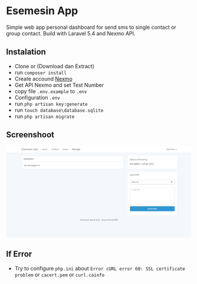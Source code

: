 # Esemesin App
Simple web app personal dashboard for send sms to single contact or group contact. Build with Laravel 5.4 and Nexmo API. 

## Instalation 
* Clone or (Download dan Extract) 
* run `composer install`
* Create accound [Nexmo](https://www.nexmo.com/)
* Get API Nexmo and set Test Number
* copy file `.env.example` to `.env`
* Configuration `.env`
* run `php artisan key:generate`
* run `touch database\database.sqlite`
* run `php artisan migrate`

## Screenshoot
![ScreenShoot](public/img/Esemesin-App.png)

## If Error
* Try to configure `php.ini` about `Error cURL error 60: SSL certificate problem` or `cacert.pem` or `curl.cainfo`